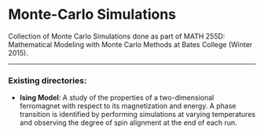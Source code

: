 # Monte-Carlo Simulations

Collection of Monte Carlo Simulations done as part of MATH 255D: Mathematical Modeling with Monte Carlo Methods at Bates College (Winter 2015).

___

### Existing directories:


  * **Ising Model**: A study of the properties of a two-dimensional ferromagnet with respect to its magnetization and energy. A phase transition is identified by performing simulations at varying temperatures and observing the degree of spin alignment at the end of each run.
